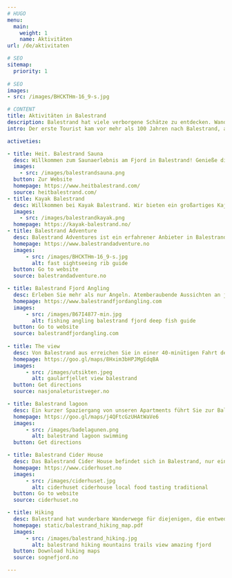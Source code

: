 ```yaml
---
# HUGO
menu:
  main:
    weight: 1
    name: Aktivitäten
url: /de/aktivitaten

# SEO
sitemap:
  priority: 1
  
# SEO
images: 
- src: /images/BHCKTHm-16_9-s.jpg

# CONTENT
title: Aktivitäten in Balestrand
description: Balestrand hat viele verborgene Schätze zu entdecken. Wandern Sie im Hochgebirge, beobachten Sie den Fjord von oben oder fahren Sie auf dem Fjord in der Nähe der Elemente. Die Möglichkeiten sind endlos.
intro: Der erste Tourist kam vor mehr als 100 Jahren nach Balestrand, angezogen von majestätischen Bergen und tiefen Fjorden. Das kleine Dorf ist seitdem weltweit ein attraktives Reiseziel. Nachfolgend haben wir einige Aktivitäten in Balestrand aufgelistet, die Sie ausprobieren sollten.

activeties:

- title: Heit. Balestrand Sauna
  desc: Willkommen zum Saunaerlebnis am Fjord in Balestrand! Genieße die Aussicht und die Ruhe in unserer nagelneuen Sauna direkt auf dem Pier, mit Platz für bis zu 9 Personen. Miete die ganze Sauna oder buche eine Drop-in-Session mit Mitgliedschaft. Kostenloser Bademantel für Hotelgäste – und ja, eigene Getränke sind erlaubt (aber lass den Rotwein lieber zu Hause).
  images:
    - src: /images/balestrandsauna.png
  button: Zur Website
  homepage: https://www.heitbalestrand.com/
  source: heitbalestrand.com/
- title: Kayak Balestrand
  desc: Willkommen bei Kayak Balestrand. Wir bieten ein großartiges Kajakerlebnis in der Fjordlandschaft rund um Balestrand.
  images:
    - src: /images/balestrandkayak.png
  homepage: https://kayak-balestrand.no/
- title: Balestrand Adventure
  desc: Balestrand Adventures ist ein erfahrener Anbieter in Balestrand, im Herzen der Sognefjord-Region. Sie bieten bodenständige Erlebnisse, die auf der Geschichte und Natur des Sognefjords basieren.
  homepage: https://www.balestrandadventure.no
  images:
      - src: /images/BHCKTHm-16_9-s.jpg
        alt: fast sightseeing rib guide
  button: Go to website
  source: balestrandadventure.no

- title: Balestrand Fjord Angling
  desc: Erleben Sie mehr als nur Angeln. Atemberaubende Aussichten an jeder Ecke, soweit das Auge reicht. Kultur. Bildung. Hohe Berge, fließendes Wasser und saubere Luft...
  homepage: https://www.balestrandfjordangling.com
  images:
      - src: /images/B67I4877-min.jpg
        alt: fishing angling balestrand fjord deep fish guide
  button: Go to website
  source: balestrandfjordangling.com
  
- title: The view
  desc: Von Balestrand aus erreichen Sie in einer 40-minütigen Fahrt den spektakulären Aussichtspunkt auf dem Gaularfjellet.
  homepage: https://goo.gl/maps/8Hxim3bHPJMgEdqBA
  images:
      - src: /images/utsikten.jpeg
        alt: gaularfjellet view balestrand
  button: Get directions
  source: nasjonaleturistveger.no

- title: Balestrand lagoon
  desc: Ein kurzer Spaziergang von unseren Apartments führt Sie zur Balestrand Badelagune. Die Badelagune ist ein familienfreundlicher Bereich, in dem Kinder und Erwachsene schwimmen und entspannen können.
  homepage: https://goo.gl/maps/j4QFtcGzUHAtWaVe6
  images:
      - src: /images/badelagunen.png
        alt: balestrand lagoon swimming
  button: Get directions

- title: Balestrand Cider House
  desc: Das Balestrand Cider House befindet sich in Balestrand, nur einen kurzen Spaziergang vom Pier und dem Kviknes Hotel entfernt. Balholm ist ihre Marke für Frucht- und Beerendrinks - mit einer großen Portion Leidenschaft hergestellt! Im Sommer können Sie an Cider-Verkostungen teilnehmen und lernen, wie man auf traditionelle Weise funkelnden Cider destilliert oder herstellt. Sie können im Hofladen einkaufen oder eine Mahlzeit im Restaurant genießen.
  homepage: https://www.ciderhuset.no
  images:
      - src: /images/ciderhuset.jpg
        alt: ciderhuset ciderhouse local food tasting traditional
  button: Go to website
  source: ciderhuset.no

- title: Hiking
  desc: Balestrand hat wunderbare Wanderwege für diejenigen, die entweder eine längere Wanderung nach Raudmelen oder zum fantastischen Keipen unternehmen möchten, oder für diejenigen, die einen kurzen Ausflug zum Orrabenken bevorzugen. Unten haben wir eine Karte mit Wanderwegen in der Umgebung bereitgestellt.
  homepage: static/balestrand_hiking_map.pdf
  images:
      - src: /images/balestrand_hiking.jpg
        alt: balestrand hiking mountains trails view amazing fjord
  button: Download hiking maps
  source: sognefjord.no

---
```


